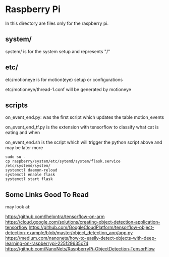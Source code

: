 # Raspberry Pi
In this directory are files only for the raspberry pi.

## system/
system/ is for the system setup and represents "/"

## etc/
etc/motioneye is for motion(eye) setup or configurations

etc/motioneye/thread-1.conf will be generated by motioneye

## scripts

on_event_end.py: was the first script which updates the table motion_events

on_event_end_tf.py is the extension with tensorflow to classify what cat is eating and when

on_event_end.sh is the script which will trigger the python script above and may be later more



```
sudo su -
cp raspberry/system/etc/sytemd/system/flask.service /etc/systemd/system/
systemctl daemon-reload
systemctl enable flask
systemctl start flask
```

## Some Links Good To Read
may look at:

https://github.com/lhelontra/tensorflow-on-arm
https://cloud.google.com/solutions/creating-object-detection-application-tensorflow
https://github.com/GoogleCloudPlatform/tensorflow-object-detection-example/blob/master/object_detection_app/app.py
https://medium.com/nanonets/how-to-easily-detect-objects-with-deep-learning-on-raspberrypi-225f29635c74
https://github.com/NanoNets/RaspberryPi-ObjectDetection-TensorFlow
